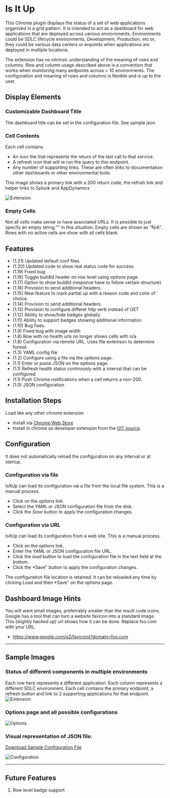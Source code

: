# Is It Up

This Chrome plugin displays the status of a set of web applications organized in a grid pattern.
It is intended to act as a dashboard for web applications that are deployed across various enviornments.
Environments could be SDLC lifecycle environments, Development, Production, etc or,
they could be various data centers or enpoints when applications are deployed in multiple locations.

The extension has no intrinsic understanding of the meaning of rows and columns.
Row and column usage described above is a convention that works when monitoring many andpoints across < 10 environments.
The configuration and meaning of rows and columns is flexible and is up to the user.

## Display Elements

### Customizable Dashboard Title

The dashboard title can be set in the configuration file. See sample json.

### Cell Contents

Each cell contains

- An icon the that represents the return of the last call to that service.
- A refresh icon that will re run the query to this endpoint.
- Any number of supporting links. These are often links to documentation other dashboards or other environmental tools.

This image shows a primary link with a 200 return code, the refrish link and helper links to Splunk and AppDynamics

![Extension](https://github.com/NaveenGurram/IsItUp/blob/master/screenshots/IndividualCell.jpg?raw=true "Extension")

### Empty Cells

Not all cells make sense or have associated URLs. It is possible to just specify an empty string "" in this situation.
Empty cells are shown as "N/A".
Rows with no active cells are show with all cells blank.

## Features

- (1.21) Updated default conf files.
- (1.20) Updated code to show real status code for success.
- (1.19) Fixed bug
- (1.18) Toggle buildId header on row level using options page.
- (1.17) Option to show buildId (response have to follow certain structure)
- (1.16) Provision to send additional headers.
- (1.15) New feature to mark partial up with a reason code and color of choice.
- (1.14) Provision to send additional headers.
- (1.13) Provision to configure differet http verb instead of GET
- (1.12) Ability to show/hide badges globally
- (1.11) Ability to support badges showing additional information
- (1.10) Bug fixes.
- (1.9) Fixed bug with image width
- (1.8) Row with no health urls no longer shows cells with n/a
- (1.8) Configuration via remote URL. Uses file extenison to determine format.
- (1.3) YAML config file
- (1.2) Configure using a file via the options page.
- (1.1) Enter or paste JSON on the options page.
- (1.1) Refresh health status continously with a interval that can be configured
- (1.1) Push Chrome notifications when a cell returns a non-200.
- (1.0) JSON configuration

## Installation Steps

Load like any other chrome extension

- Install via [Chrome Web Store](https://chrome.google.com/webstore/search/isitup?hl=en "IsItUp")
- Install in chrome as developer extension from the [GIT source](https://github.com/NaveenGurram/IsItUp "GitHub").

## Configuration

It does not automatically reload the configuration on any interval or at startup.

### Configuration via file

IsItUp can load its configuration vai a file from the local file system. This is a manual process.

- Click on the _options_ link.
- Select the YAML or JSON configuration file from the disk.
- Click the _Save_ button to apply the configuration changes.

### Configuration via URL

IsItUp can load its configuration from a web site. This is a manual process.

- Click on the _options_ link.
- Enter the YAML or JSON configuration file URL.
- Click the _load_ button to load the configuration file in the text field at the bottom.
- Click the \*Save" button to apply the configuration changes.

The configuration file location is retained. It can be reloaded any time by clicking _Load_ and then \*Save" on the options page.

## Dashboard Image Hints

You will want small images, preferrably smaller than the result code icons.  
Google has a tool that can turn a website favicon into a standard image.
This (slightly hacked up) url shows how it can be done. Replace foo.com with your URL.

- https://www.google.com/s2/favicons?domain=foo.com

---

## Sample Images

### Status of different components in multiple environments

Each row here represents a different application. Each column represents a different SDLC environment.
Each cell contains the primary endpoint, a refresh button and link to 2 supporting applications for that endpoint.
![Extension](https://github.com/NaveenGurram/IsItUp/blob/master/screenshots/Extension.png?raw=true "Extension")

### Options page and all possible configurations

![Options](https://github.com/NaveenGurram/IsItUp/blob/master/screenshots/Options.png?raw=true "Options Page")

### Visual representation of JSON file.

[Download Sample Configuration File](./conf/defaultConf.json)

![Configuration](https://github.com/NaveenGurram/IsItUp/blob/master/screenshots/ConfigurationJson.png?raw=true "Configuration Json Visual Representation")

---

## Future Features

1. Row level badge support
